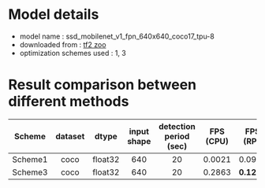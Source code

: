 # Model details

* model name : ssd_mobilenet_v1_fpn_640x640_coco17_tpu-8
* downloaded from : [tf2 zoo](https://github.com/tensorflow/models/blob/master/research/object_detection/g3doc/tf2_detection_zoo.md) 
* optimization schemes used : 1, 3

# Result comparison between different methods

**Scheme**|**dataset**|**dtype**|**input shape**|**detection period (sec)**|**FPS (CPU)**|**FPS (RPI)**
:-----:|:-----:|:-----:|:-----:|:-----:|:-----:|:-----:
Scheme1|coco|float32|640|20|0.0021|0.0972
Scheme3|coco|float32|640|20|0.2863|**0.1218**


